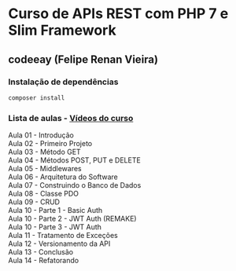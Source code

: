 # Curso de APIs REST com PHP 7 e Slim Framework
## codeeay (Felipe Renan Vieira)

### Instalação de dependências

```bash
composer install
```

### Lista de aulas - [Vídeos do curso](https://www.youtube.com/watch?v=vVkOUXpuuJg&list=PLZ8kYL6LBgg62kzIa6Io42Ccz_rWJBS-l)  

Aula 01 - Introdução  
Aula 02 - Primeiro Projeto  
Aula 03 - Método GET  
Aula 04 - Métodos POST, PUT e DELETE  
Aula 05 - Middlewares  
Aula 06 - Arquitetura do Software  
Aula 07 - Construindo o Banco de Dados  
Aula 08 - Classe PDO  
Aula 09 - CRUD  
Aula 10 - Parte 1 - Basic Auth  
Aula 10 - Parte 2 - JWT Auth (REMAKE)  
Aula 10 - Parte 3 - JWT Auth  
Aula 11 - Tratamento de Exceções  
Aula 12 - Versionamento da API  
Aula 13 - Conclusão  
Aula 14 - Refatorando  